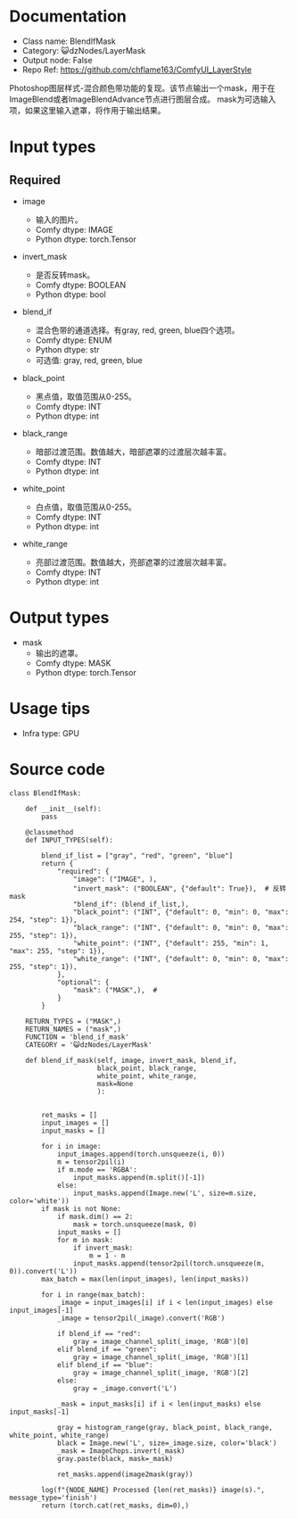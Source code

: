 # Documentation
- Class name: BlendIfMask
- Category: 😺dzNodes/LayerMask
- Output node: False
- Repo Ref: https://github.com/chflame163/ComfyUI_LayerStyle

Photoshop图层样式-混合颜色带功能的复现。该节点输出一个mask，用于在ImageBlend或者ImageBlendAdvance节点进行图层合成。 mask为可选输入项，如果这里输入遮罩，将作用于输出结果。

# Input types
## Required

- image
    - 输入的图片。
    - Comfy dtype: IMAGE
    - Python dtype: torch.Tensor

- invert_mask
    - 是否反转mask。
    - Comfy dtype: BOOLEAN
    - Python dtype: bool

- blend_if
    - 混合色带的通道选择。有gray, red, green, blue四个选项。
    - Comfy dtype: ENUM
    - Python dtype: str
    - 可选值: gray, red, green, blue

- black_point
    - 黑点值，取值范围从0-255。
    - Comfy dtype: INT
    - Python dtype: int

- black_range
    - 暗部过渡范围。数值越大，暗部遮罩的过渡层次越丰富。
    - Comfy dtype: INT
    - Python dtype: int

- white_point
    - 白点值，取值范围从0-255。
    - Comfy dtype: INT
    - Python dtype: int

- white_range
    - 亮部过渡范围。数值越大，亮部遮罩的过渡层次越丰富。
    - Comfy dtype: INT
    - Python dtype: int

# Output types

- mask
    - 输出的遮罩。
    - Comfy dtype: MASK
    - Python dtype: torch.Tensor

# Usage tips
- Infra type: GPU

# Source code
```
class BlendIfMask:

    def __init__(self):
        pass

    @classmethod
    def INPUT_TYPES(self):

        blend_if_list = ["gray", "red", "green", "blue"]
        return {
            "required": {
                "image": ("IMAGE", ),
                "invert_mask": ("BOOLEAN", {"default": True}),  # 反转mask
                "blend_if": (blend_if_list,),
                "black_point": ("INT", {"default": 0, "min": 0, "max": 254, "step": 1}),
                "black_range": ("INT", {"default": 0, "min": 0, "max": 255, "step": 1}),
                "white_point": ("INT", {"default": 255, "min": 1, "max": 255, "step": 1}),
                "white_range": ("INT", {"default": 0, "min": 0, "max": 255, "step": 1}),
            },
            "optional": {
                "mask": ("MASK",),  #
            }
        }

    RETURN_TYPES = ("MASK",)
    RETURN_NAMES = ("mask",)
    FUNCTION = 'blend_if_mask'
    CATEGORY = '😺dzNodes/LayerMask'

    def blend_if_mask(self, image, invert_mask, blend_if,
                      black_point, black_range,
                      white_point, white_range,
                      mask=None
                      ):


        ret_masks = []
        input_images = []
        input_masks = []

        for i in image:
            input_images.append(torch.unsqueeze(i, 0))
            m = tensor2pil(i)
            if m.mode == 'RGBA':
                input_masks.append(m.split()[-1])
            else:
                input_masks.append(Image.new('L', size=m.size, color='white'))
        if mask is not None:
            if mask.dim() == 2:
                mask = torch.unsqueeze(mask, 0)
            input_masks = []
            for m in mask:
                if invert_mask:
                    m = 1 - m
                input_masks.append(tensor2pil(torch.unsqueeze(m, 0)).convert('L'))
        max_batch = max(len(input_images), len(input_masks))

        for i in range(max_batch):
            _image = input_images[i] if i < len(input_images) else input_images[-1]
            _image = tensor2pil(_image).convert('RGB')

            if blend_if == "red":
                gray = image_channel_split(_image, 'RGB')[0]
            elif blend_if == "green":
                gray = image_channel_split(_image, 'RGB')[1]
            elif blend_if == "blue":
                gray = image_channel_split(_image, 'RGB')[2]
            else:
                gray = _image.convert('L')

            _mask = input_masks[i] if i < len(input_masks) else input_masks[-1]

            gray = histogram_range(gray, black_point, black_range, white_point, white_range)
            black = Image.new('L', size=_image.size, color='black')
            _mask = ImageChops.invert(_mask)
            gray.paste(black, mask=_mask)

            ret_masks.append(image2mask(gray))

        log(f"{NODE_NAME} Processed {len(ret_masks)} image(s).", message_type='finish')
        return (torch.cat(ret_masks, dim=0),)
```